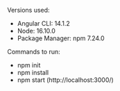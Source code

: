 Versions used:

- Angular CLI: 14.1.2
- Node: 16.10.0
- Package Manager: npm 7.24.0

Commands to run:

- npm init
- npm install
- npm start (http://localhost:3000/)

